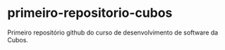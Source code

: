 # primeiro-repositorio-cubos
Primeiro repositório github do curso de desenvolvimento de software da Cubos.
